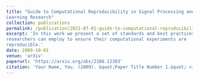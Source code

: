 ```yaml
---
title: "Guide to Computational Reproducibility in Signal Processing and Machine
Learning Research"
collection: publications
permalink: /publication/2021-07-01-guide-to-computational-reproducibility
excerpt: 'In this work we present a set of standards and best practices that
researchers can employ to ensure their computational experiments are
reproducible.'
date: 2009-10-01
venue: 'arXiv'
paperurl: 'https://arxiv.org/abs/2108.12383'
citation: 'Your Name, You. (2009). &quot;Paper Title Number 1.&quot; <i>Journal 1</i>. 1(1).'
---
```



